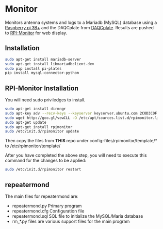 # Monitor
Monitors antenna systems and logs to a Mariadb (MySQL) database using a [Raspberry pi 3B+](https://www.raspberrypi.org/products/raspberry-pi-3-model-b-plus/) and the DAQCplate from [DAQCplate](https://pi-plates.com/daqcr1/). Results are pushed to [RPI-Monitor](https://rpi-experiences.blogspot.com/) for web display.

## Installation
``` bash
sudo apt-get install mariadb-server
sudo apt-get install libmariadbclient-dev
sudo pip install pi-plates
pip install mysql-connector-python
```

## RPI-Monitor Installation
You will need sudo priviledges to install.

``` bash
sudo apt-get install dirmngr
sudo apt-key adv --recv-keys --keyserver keyserver.ubuntu.com 2C0D3C0F
sudo wget http://goo.gl/vewCLL -O /etc/apt/sources.list.d/rpimonitor.list
sudo apt-get update
sudo apt-get install rpimonitor
sudo /etc/init.d/rpimonitor update
```
Then copy the files from **THIS** repo under config-files/rpimonitor/template/* to /etc/rpimonitor/template/

After you have completed the above step, you will need to execute this command for the changes to be applied:
``` bash
sudo /etc/init.d/rpimonitor restart
```

## repeatermond
The main files for repeatermond are:
* repeatermond.py Primary program
* repeatermond.cfg Configuration file
* repeatermond.sql SQL file to initialize the MySQL/Maria database
* rm_\*.py files are various support files for the main program
